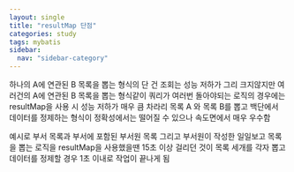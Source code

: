 ```yaml
---
layout: single
title: "resultMap 단점"
categories: study
tags: mybatis
sidebar:
  nav: "sidebar-category"
---
```


하나의 A에 연관된 B 목록을 뽑는 형식의 단 건 조회는 성능 저하가 그리 크지않지만
여러건의 A에 연관된 B 목록을 뽑는 형식같이 쿼리가 여러번 돌아야되는 로직의 경우에는
resultMap을 사용 시 성능 저하가 매우 큼
차라리 목록 A 와 목록 B를 뽑고 백단에서 데이터를 정제하는 형식이
정확성에서는 떨어질 수 있으나 속도면에서 매우 우수함

예시로 부서 목록과 부서에 포함된 부서원 목록 그리고 부서원이 작성한 일일보고 목록을 뽑는 로직을
resultMap을 사용했을땐 15초 이상 걸리던 것이
목록 세개를 각자 뽑고 데이터를 정제할 경우 1초 이내로 작업이 끝나게 됨
